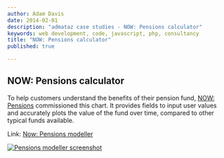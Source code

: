 ```yaml
---
author: Adam Davis  
date: 2014-02-01  
description: "admataz case studies - NOW: Pensions calculator"
keywords: web development, code, javascript, php, consultancy
title: "NOW: Pensions calculator"
published: true

---
```


## NOW: Pensions calculator
To help customers understand the benefits of their pension fund, [NOW: Pensions](http://nowpensions.com) commissioned this chart. It provides fields to input user values and  accurately plots the value of the fund over time, compared to other typical funds available. 

Link: [Now: Pensions modeller](http://www.nowpensions.com/modellers/pension-fund-modeller/)

<div class="screenshots">

[![Pensions modeller screenshot](/assets/images/case-studies/nowmodeller.png)](http://www.nowpensions.com/modellers/pension-fund-modeller/)

</div>